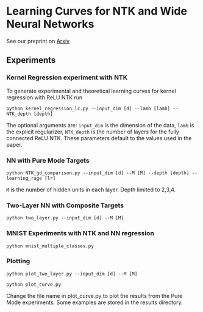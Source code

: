 
# Learning Curves for NTK and Wide Neural Networks
See our preprint on [Arxiv](https://arxiv.org/abs/2002.02561)

## Experiments

### Kernel Regression experiment with NTK
To generate experimental and theoretical learning curves for kernel regression with ReLU NTK run

`python kernel_regression_lc.py --input_dim [d] --lamb [lamb] --NTK_depth [depth]`

The optional arguments are: `input_dim` is the dimension of the data,
`lamb` is the explicit regularizer,
`NTK_depth` is the number of layers for the fully connected ReLU NTK.
These parameters default to the values used in the paper.

### NN with Pure Mode Targets

`python NTK_gd_comparison.py --input_dim [d] --M [M] --depth [depth] --learning_rage [lr]`

`M` is the number of hidden units in each layer. Depth limited to 2,3,4.

### Two-Layer NN with Composite Targets

`python two_layer.py --input_dim [d] --M [M]`


### MNIST Experiments with NTK and NN regression

`python mnist_multiple_classes.py`

### Plotting

`python plot_two_layer.py --input_dim [d] --M [M]`

`python plot_curve.py`

Change the file name in plot_curve.py to plot the results from the Pure Mode experiments.
Some examples are stored in the results directory.
